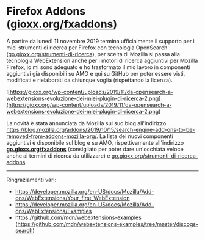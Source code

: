 # Firefox Addons ([gioxx.org/fxaddons](https://gioxx.org/fxaddons))
 A partire da lunedì 11 novembre 2019 termina ufficialmente il supporto per i miei strumenti di ricerca per Firefox con tecnologia OpenSearch ([go.gioxx.org/strumenti-di-ricerca​](https://go.gioxx.org/strumenti-di-ricerca​)), per scelta di Mozilla si passa alla tecnologia WebExtension anche per i motori di ricerca aggiuntivi per Mozilla Firefox, io mi sono adeguato e ho trasformato il mio lavoro in componenti aggiuntivi già disponibili su AMO e qui su GitHub per poter essere visti, modificati e rielaborati da chiunque voglia (rispettando la licenza).

![https://gioxx.org/wp-content/uploads/2019/11/da-opensearch-a-webextensions-evoluzione-dei-miei-plugin-di-ricerca-2.png](https://gioxx.org/wp-content/uploads/2019/11/da-opensearch-a-webextensions-evoluzione-dei-miei-plugin-di-ricerca-2.png)

La novità è stata annunciata da Mozilla sul suo blog all'indirizzo https://blog.mozilla.org/addons/2019/10/15/search-engine-add-ons-to-be-removed-from-addons-mozilla-org/. La lista dei nuovi componenti aggiuntivi è disponibile sul blog e su AMO, rispettivamente all'indirizzo [**go.gioxx.org/fxaddons**](https://gioxx.org/fxaddons) (consigliato per poter dare un'occhiata veloce anche ai termini di ricerca da utilizzare) e [go.gioxx.org/strumenti-di-ricerca-addons](https://go.gioxx.org/strumenti-di-ricerca-addons).

------

Ringraziamenti vari:

- https://developer.mozilla.org/en-US/docs/Mozilla/Add-ons/WebExtensions/Your_first_WebExtension
- https://developer.mozilla.org/en-US/docs/Mozilla/Add-ons/WebExtensions/Examples
- https://github.com/mdn/webextensions-examples (https://github.com/mdn/webextensions-examples/tree/master/discogs-search)